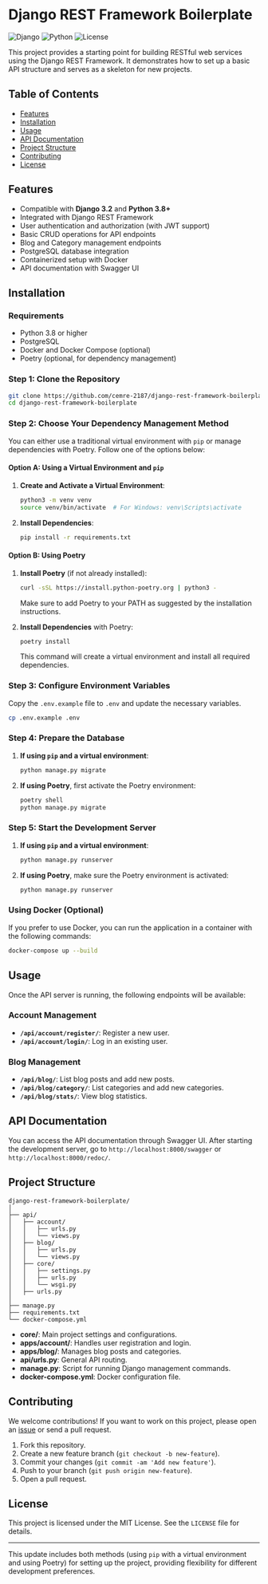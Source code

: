 # Django REST Framework Boilerplate

![Django](https://img.shields.io/badge/Django-3.2-blue)
![Python](https://img.shields.io/badge/Python-3.8+-brightgreen)
![License](https://img.shields.io/badge/License-MIT-yellow)

This project provides a starting point for building RESTful web services using the Django REST Framework. It demonstrates how to set up a basic API structure and serves as a skeleton for new projects.

## Table of Contents

- [Features](#features)
- [Installation](#installation)
- [Usage](#usage)
- [API Documentation](#api-documentation)
- [Project Structure](#project-structure)
- [Contributing](#contributing)
- [License](#license)

## Features

- Compatible with **Django 3.2** and **Python 3.8+**
- Integrated with Django REST Framework
- User authentication and authorization (with JWT support)
- Basic CRUD operations for API endpoints
- Blog and Category management endpoints
- PostgreSQL database integration
- Containerized setup with Docker
- API documentation with Swagger UI

## Installation

### Requirements

- Python 3.8 or higher
- PostgreSQL
- Docker and Docker Compose (optional)
- Poetry (optional, for dependency management)

### Step 1: Clone the Repository

```bash
git clone https://github.com/cemre-2187/django-rest-framework-boilerplate.git
cd django-rest-framework-boilerplate
```

### Step 2: Choose Your Dependency Management Method

You can either use a traditional virtual environment with `pip` or manage dependencies with Poetry. Follow one of the options below:

#### Option A: Using a Virtual Environment and `pip`

1. **Create and Activate a Virtual Environment**:

    ```bash
    python3 -m venv venv
    source venv/bin/activate  # For Windows: venv\Scripts\activate
    ```

2. **Install Dependencies**:

    ```bash
    pip install -r requirements.txt
    ```

#### Option B: Using Poetry

1. **Install Poetry** (if not already installed):

    ```bash
    curl -sSL https://install.python-poetry.org | python3 -
    ```

    Make sure to add Poetry to your PATH as suggested by the installation instructions.

2. **Install Dependencies** with Poetry:

    ```bash
    poetry install
    ```

    This command will create a virtual environment and install all required dependencies.

### Step 3: Configure Environment Variables

Copy the `.env.example` file to `.env` and update the necessary variables.

```bash
cp .env.example .env
```

### Step 4: Prepare the Database

1. **If using `pip` and a virtual environment**:

    ```bash
    python manage.py migrate
    ```

2. **If using Poetry**, first activate the Poetry environment:

    ```bash
    poetry shell
    python manage.py migrate
    ```

### Step 5: Start the Development Server

1. **If using `pip` and a virtual environment**:

    ```bash
    python manage.py runserver
    ```

2. **If using Poetry**, make sure the Poetry environment is activated:

    ```bash
    python manage.py runserver
    ```

### Using Docker (Optional)

If you prefer to use Docker, you can run the application in a container with the following commands:

```bash
docker-compose up --build
```

## Usage

Once the API server is running, the following endpoints will be available:

### Account Management

- **`/api/account/register/`**: Register a new user.
- **`/api/account/login/`**: Log in an existing user.

### Blog Management

- **`/api/blog/`**: List blog posts and add new posts.
- **`/api/blog/category/`**: List categories and add new categories.
- **`/api/blog/stats/`**: View blog statistics.

## API Documentation

You can access the API documentation through Swagger UI. After starting the development server, go to `http://localhost:8000/swagger` or `http://localhost:8000/redoc/`.

## Project Structure

```plaintext
django-rest-framework-boilerplate/
│
├── api/
│   ├── account/
│   │   ├── urls.py
│   │   └── views.py
│   ├── blog/
│   │   ├── urls.py
│   │   └── views.py
│   ├── core/
│   │   ├── settings.py
│   │   ├── urls.py
│   │   └── wsgi.py
│   ├── urls.py
│
├── manage.py
├── requirements.txt
└── docker-compose.yml
```

- **core/**: Main project settings and configurations.
- **apps/account/**: Handles user registration and login.
- **apps/blog/**: Manages blog posts and categories.
- **api/urls.py**: General API routing.
- **manage.py**: Script for running Django management commands.
- **docker-compose.yml**: Docker configuration file.

## Contributing

We welcome contributions! If you want to work on this project, please open an [issue](https://github.com/cemre-2187/django-rest-framework-boilerplate/issues) or send a pull request.

1. Fork this repository.
2. Create a new feature branch (`git checkout -b new-feature`).
3. Commit your changes (`git commit -am 'Add new feature'`).
4. Push to your branch (`git push origin new-feature`).
5. Open a pull request.

## License

This project is licensed under the MIT License. See the `LICENSE` file for details.

---

This update includes both methods (using `pip` with a virtual environment and using Poetry) for setting up the project, providing flexibility for different development preferences.